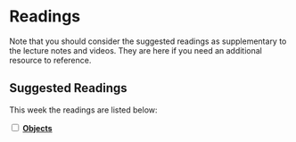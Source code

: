 # Readings

Note that you should consider the suggested readings as supplementary to the lecture notes and videos.
They are here if you need an additional resource to reference.

## Suggested Readings

This week the readings are listed below:

<label><input type="checkbox" id="week08_reading1" class="box"> **[Objects](https://processing.org/tutorials/objects/)** </input></label> 
